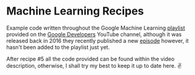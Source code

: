 Machine Learning Recipes
================

Example code written throughout the Google Machine Learning [playlist](https://www.youtube.com/playlist?list=PLOU2XLYxmsIIuiBfYad6rFYQU_jL2ryal) provided on the [Google Developers](https://www.youtube.com/user/GoogleDevelopers) YouTube channel, although it was released back in 2016 they recently published a new [episode](https://www.youtube.com/watch?v=LDRbO9a6XPU) however, it hasn't been added to the playlist just yet.

After recipe #5 all the code provided can be found within the video description, otherwise, I shall try my best to keep it up to date here. ✌️